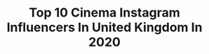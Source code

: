 ---
title: Top 10 Cinema Instagram Influencers In United Kingdom In 2020
description: >-
  Find top cinema Instagram influencers in United Kingdom in 2020. Most popular hashtags: #filmmaking #london #cinematography #bts.
platform: Instagram
profiles:
  - username: "the_rinayang"
    fullname: >-
      RINA YANG
    location: "United Kingdom"
    followers: 34555
    engagement: 713
    commentsToLikes: 0.021259
    id: ck0u9gk529qmg0i19mdadsfxf
    verified: false
    hashtags: "#bafta, #whereisthehat, #canwetalkaboutdorset, #alexalf"
  - username: "vanessavincentxx"
    fullname: >-
      Vanessa Judith Vincent
    location: "United Kingdom"
    followers: 9557
    engagement: 1597
    commentsToLikes: 0.014405
    id: ck0vv87i3nz600i19wxj0js3i
    verified: false
    hashtags: "#cameras, #hellskitchen, #stressfree, #femalefilmmakerfriday"
  - username: "khalifashema"
    fullname: >-
      Mr.K          🍊
    location: "United Kingdom"
    followers: 11227
    engagement: 873
    commentsToLikes: 0.035608
    id: ck8szwcxzpyha0j781qqmxjsn
    verified: false
    hashtags: "#aluminium, #man, #ironman"
  - username: "danteslens"
    fullname: >-
      Harrison Dante Jerome
    location: "United Kingdom"
    followers: 55200
    engagement: 458
    commentsToLikes: 0.047560
    id: ck5zpaqmpsbds0i1479fxxtol
    verified: false
    hashtags: "#tonesbox, #filmschool, #portraiture, #stayhealthy"
  - username: "memoirz"
    fullname: >-
      Asian Wedding Photo & Cinema
    location: "United Kingdom"
    followers: 44366
    engagement: 544
    commentsToLikes: 0.008478
    id: ck0vuxi74mm270i19eofsk2rs
    verified: false
    hashtags: "#throwback, #throwbackthursday"
  - username: "maxwilko"
    fullname: >-
      Max Willcocks
    location: "United Kingdom"
    followers: 7358
    engagement: 436
    commentsToLikes: 0.063828
    id: ck5zx4hx57bv60i14r1vnbt57
    verified: false
    hashtags: "#igshooters, #hoka, #inspiration, #blog"
  - username: "imjamesb"
    fullname: >-
      james • blake
    location: "United Kingdom"
    followers: 2634
    engagement: 1506
    commentsToLikes: 0.047248
    id: ck0u81ji467jp0i19cwkcj3ua
    verified: false
    hashtags: "#greatestofbritain, #summervibes, #beauty, #sunset"
  - username: "sophographylondon"
    fullname: >-
      Sophie Jones
    location: "United Kingdom"
    followers: 15300
    engagement: 230
    commentsToLikes: 0.042938
    id: ck55kh70szakj0i11a9r6eqk3
    verified: false
    hashtags: "#contaxg2, #16mm, #sundayservice, #dior"
  - username: "dougelliottphoto"
    fullname: >-
      Douglas Elliott
    location: "United Kingdom"
    followers: 12240
    engagement: 843
    commentsToLikes: 0.012599
    id: ck5cckdoshivn0i11jhnygx6d
    verified: false
    hashtags: "#sonyalpha, #tbt, #stayathome"
  - username: "davidwrightdop"
    fullname: >-
      David Wright
    location: "United Kingdom"
    followers: 16534
    engagement: 505
    commentsToLikes: 0.036078
    id: ck55pxmq1blse0i113fc8vrd4
    verified: false
    hashtags: "#arri416, #zeiss, #fashionfilm, #sony"
---